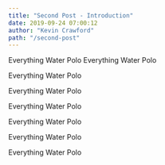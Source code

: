 ```yaml
---
title: "Second Post - Introduction"
date: 2019-09-24 07:00:12
author: "Kevin Crawford"
path: "/second-post"
---
```


Everything Water Polo
Everything Water Polo

Everything Water Polo

Everything Water Polo

Everything Water Polo

Everything Water Polo

Everything Water Polo

Everything Water Polo

